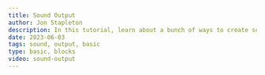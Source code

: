 ```yaml
---
title: Sound Output
author: Jon Stapleton
description: In this tutorial, learn about a bunch of ways to create sonic and musical output using the Micro:Bit's speaker.
date: 2023-06-03
tags: sound, output, basic
type: basic, blocks
video: sound-output
---
```


